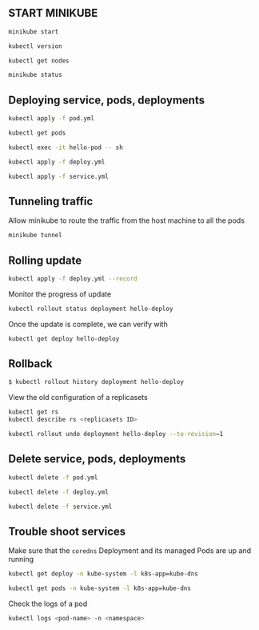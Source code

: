 ## START MINIKUBE
```bash
minikube start
```

```bash
kubectl version
```

```bash
kubectl get nodes
```

```bash
minikube status
```

## Deploying service, pods, deployments
```bash
kubectl apply -f pod.yml
```

```bash
kubectl get pods
```

```bash
kubectl exec -it hello-pod -- sh  
```

```bash
kubectl apply -f deploy.yml
```

```bash
kubectl apply -f service.yml 
```

## Tunneling traffic
Allow minikube to route the traffic from the host machine to all the pods
```bash
minikube tunnel
```

## Rolling update
```bash
kubectl apply -f deploy.yml --record
```

Monitor the progress of update
```bash
kubectl rollout status deployment hello-deploy
```

Once the update is complete, we can verify with 
```bash
kubectl get deploy hello-deploy
```

## Rollback
```bash
$ kubectl rollout history deployment hello-deploy
```

View the old configuration of a replicasets
```bash
kubectl get rs
kubectl describe rs <replicasets ID>
```

```bash
kubectl rollout undo deployment hello-deploy --to-revision=1
```
## Delete service, pods, deployments
```bash
kubectl delete -f pod.yml
```

```bash
kubectl delete -f deploy.yml
```

```bash
kubectl delete -f service.yml
```

## Trouble shoot services
Make sure that the `coredns` Deployment and its managed Pods are up and running

```bash
kubectl get deploy -n kube-system -l k8s-app=kube-dns
```

```bash
kubectl get pods -n kube-system -l k8s-app=kube-dns  
```

Check the logs of a pod
```bash
kubectl logs <pod-name> -n <namespace>
```